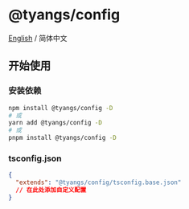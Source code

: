 # @tyangs/config

[English](./README.md) / 简体中文

## 开始使用

### 安装依赖

```bash
npm install @tyangs/config -D
# 或
yarn add @tyangs/config -D
# 或
pnpm install @tyangs/config -D
```

### tsconfig.json

```json
{
  "extends": "@tyangs/config/tsconfig.base.json"
  // 在此处添加自定义配置
}
```
